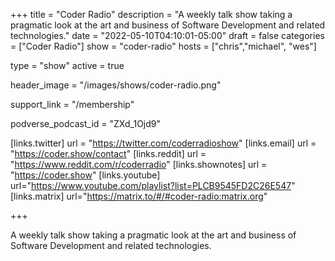 +++
title = "Coder Radio"
description = "A weekly talk show taking a pragmatic look at the art and business of Software Development and related technologies."
date = "2022-05-10T04:10:01-05:00"
draft = false
categories = ["Coder Radio"]
show = "coder-radio"
hosts = ["chris","michael", "wes"]

type = "show"
active = true

header_image = "/images/shows/coder-radio.png"

support_link = "/membership"

podverse_podcast_id = "ZXd_1Ojd9"

[links.twitter]
  url = "https://twitter.com/coderradioshow"
[links.email]
  url = "https://coder.show/contact"
[links.reddit]
  url = "https://www.reddit.com/r/coderradio"
[links.shownotes]
  url = "https://coder.show"
[links.youtube]
  url="https://www.youtube.com/playlist?list=PLCB9545FD2C26E547"
[links.matrix]
  url="https://matrix.to/#/#coder-radio:matrix.org"



+++

A weekly talk show taking a pragmatic look at the art and business of Software Development and related technologies.
